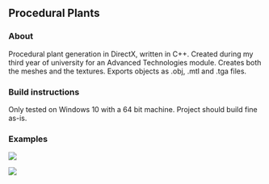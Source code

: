 ## Procedural Plants

### About
Procedural plant generation in DirectX, written in C++. Created during my third year of university for an Advanced Technologies module.
Creates both the meshes and the textures. Exports objects as .obj, .mtl and .tga files.

### Build instructions
Only tested on Windows 10 with a 64 bit machine. Project should build fine as-is.

### Examples
![](http://www.synert.co.uk/images/code/plants2.png)

![](http://www.synert.co.uk/images/code/plants3.png)